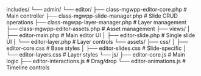 includes/
└── admin/
    └── editor/
        ├── class-mgwpp-editor-core.php       # Main controller
        ├── class-mgwpp-slide-manager.php     # Slide CRUD operations
        ├── class-mgwpp-layer-manager.php     # Layer management  
        ├── class-mgwpp-editor-assets.php     # Asset management
        ├── views/
        │   ├── editor-main.php               # Main editor UI
        │   ├── editor-slide.php              # Single slide UI
        │   └── editor-layer.php              # Layer controls
        └── assets/
            ├── css/
            │   ├── editor-core.css           # Base styles
            │   ├── editor-slides.css         # Slide-specific
            │   └── editor-layers.css         # Layer styles
            └── js/
                ├── editor-core.js            # Main logic
                ├── editor-interactions.js    # Drag/drop
                └── editor-animations.js      # Timeline controls